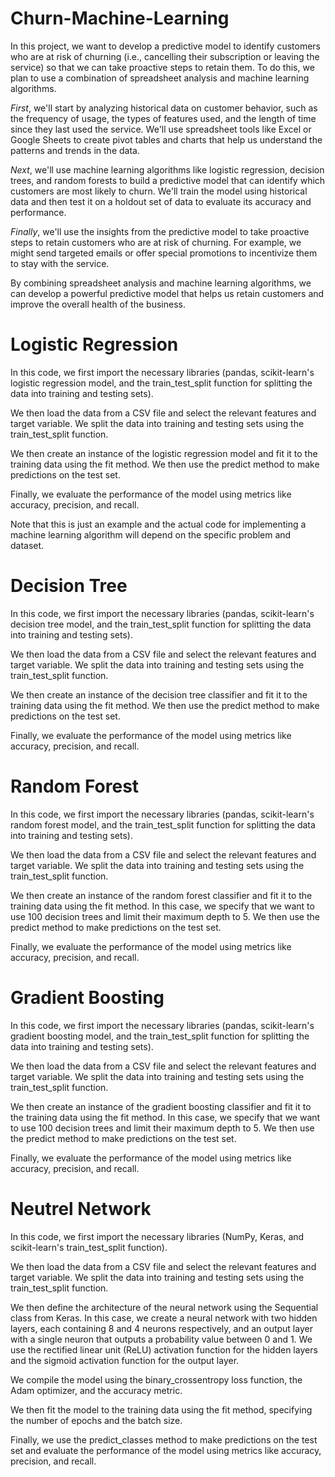 # Churn-Machine-Learning

In this project, we want to develop a predictive model to identify customers who are at risk of churning (i.e., cancelling their subscription or leaving the service) so that we can take proactive steps to retain them. To do this, we plan to use a combination of spreadsheet analysis and machine learning algorithms.

*First*, we'll start by analyzing historical data on customer behavior, such as the frequency of usage, the types of features used, and the length of time since they last used the service. We'll use spreadsheet tools like Excel or Google Sheets to create pivot tables and charts that help us understand the patterns and trends in the data.

*Next*, we'll use machine learning algorithms like logistic regression, decision trees, and random forests to build a predictive model that can identify which customers are most likely to churn. We'll train the model using historical data and then test it on a holdout set of data to evaluate its accuracy and performance.

*Finally*, we'll use the insights from the predictive model to take proactive steps to retain customers who are at risk of churning. For example, we might send targeted emails or offer special promotions to incentivize them to stay with the service.

By combining spreadsheet analysis and machine learning algorithms, we can develop a powerful predictive model that helps us retain customers and improve the overall health of the business.

# Logistic Regression

In this code, we first import the necessary libraries (pandas, scikit-learn's logistic regression model, and the train_test_split function for splitting the data into training and testing sets).

We then load the data from a CSV file and select the relevant features and target variable. We split the data into training and testing sets using the train_test_split function.

We then create an instance of the logistic regression model and fit it to the training data using the fit method. We then use the predict method to make predictions on the test set.

Finally, we evaluate the performance of the model using metrics like accuracy, precision, and recall.

Note that this is just an example and the actual code for implementing a machine learning algorithm will depend on the specific problem and dataset.

# Decision Tree

In this code, we first import the necessary libraries (pandas, scikit-learn's decision tree model, and the train_test_split function for splitting the data into training and testing sets).

We then load the data from a CSV file and select the relevant features and target variable. We split the data into training and testing sets using the train_test_split function.

We then create an instance of the decision tree classifier and fit it to the training data using the fit method. We then use the predict method to make predictions on the test set.

Finally, we evaluate the performance of the model using metrics like accuracy, precision, and recall.

# Random Forest

In this code, we first import the necessary libraries (pandas, scikit-learn's random forest model, and the train_test_split function for splitting the data into training and testing sets).

We then load the data from a CSV file and select the relevant features and target variable. We split the data into training and testing sets using the train_test_split function.

We then create an instance of the random forest classifier and fit it to the training data using the fit method. In this case, we specify that we want to use 100 decision trees and limit their maximum depth to 5. We then use the predict method to make predictions on the test set.

Finally, we evaluate the performance of the model using metrics like accuracy, precision, and recall.

# Gradient Boosting
In this code, we first import the necessary libraries (pandas, scikit-learn's gradient boosting model, and the train_test_split function for splitting the data into training and testing sets).

We then load the data from a CSV file and select the relevant features and target variable. We split the data into training and testing sets using the train_test_split function.

We then create an instance of the gradient boosting classifier and fit it to the training data using the fit method. In this case, we specify that we want to use 100 decision trees and limit their maximum depth to 5. We then use the predict method to make predictions on the test set.

Finally, we evaluate the performance of the model using metrics like accuracy, precision, and recall.

# Neutrel Network

In this code, we first import the necessary libraries (NumPy, Keras, and scikit-learn's train_test_split function).

We then load the data from a CSV file and select the relevant features and target variable. We split the data into training and testing sets using the train_test_split function.

We then define the architecture of the neural network using the Sequential class from Keras. In this case, we create a neural network with two hidden layers, each containing 8 and 4 neurons respectively, and an output layer with a single neuron that outputs a probability value between 0 and 1. We use the rectified linear unit (ReLU) activation function for the hidden layers and the sigmoid activation function for the output layer.

We compile the model using the binary_crossentropy loss function, the Adam optimizer, and the accuracy metric.

We then fit the model to the training data using the fit method, specifying the number of epochs and the batch size.

Finally, we use the predict_classes method to make predictions on the test set and evaluate the performance of the model using metrics like accuracy, precision, and recall.
